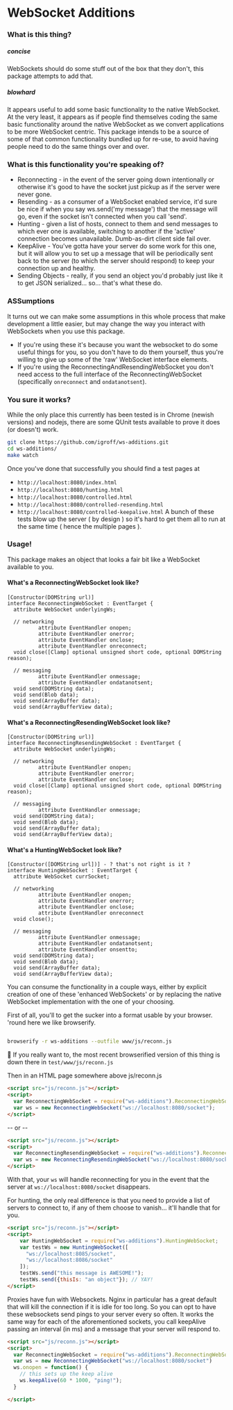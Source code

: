 

# WebSocket Additions

### What is this thing?

##### concise

WebSockets should do some stuff out of the box that they don't, this package
attempts to add that.

##### blowhard
It appears useful to add some basic functionality to the native WebSocket.  At
the very least, it appears as if people find themselves coding the same basic
functionality around the native WebSocket as we convert applications to be more
WebSocket centric.  This package intends to be a source of some of that common
functionality bundled up for re-use, to avoid having people need to do the same
things over and over.


### What is this functionality you're speaking of?

* Reconnecting - in the event of the server going down intentionally or otherwise
it's good to have the socket just pickup as if the server were never gone.
* Resending - as a consumer of a WebSocket enabled service, it'd sure be nice if
when you say ws.send('my message') that the message will go, even if the socket
isn't connected when you call 'send'.
* Hunting - given a list of hosts, connect to them and send messages to which
ever one is available, switching to another if the 'active' connection becomes
unavailable.  Dumb-as-dirt client side fail over.
* KeepAlive - You've gotta have your server do some work for this one, but
it will allow you to set up a message that will be periodically sent back to
the server (to which the server should respond) to keep your connection up
and healthy.
* Sending Objects - really, if you send an object you'd probably just like
it to get JSON serialized... so... that's what these do.

### ASSumptions
It turns out we can make some assumptions in this whole process that make development
a little easier, but may change the way you interact with WebSockets when you 
use this package.

* If you're using these it's because you want the websocket to do some useful
things for you, so you don't have to do them yourself, thus you're willing to
give up some of the 'raw' WebSocket interface elements.
* If you're using the ReconnectingAndResendingWebSocket you don't need access
to the full interface of the ReconnectingWebSocket (specifically `onreconnect`
and `ondatanotsent`).

### You sure it works?

While the only place this currently has been tested is in Chrome (newish versions)
and nodejs, there are some QUnit tests available to prove it does (or doesn't)
work.

```bash
git clone https://github.com/igroff/ws-additions.git
cd ws-additions/
make watch
```

Once you've done that successfully you should find a test pages at 
  * `http://localhost:8080/index.html`
  * `http://localhost:8080/hunting.html`
  * `http://localhost:8080/controlled.html`
  * `http://localhost:8080/controlled-resending.html`
  * `http://localhost:8080/controlled-keepalive.html`
A bunch of these tests blow up the server ( by design ) so it's hard to get them
all to run at the same time ( hence the multiple pages ).

### Usage!
This package makes an object that looks a fair bit like a WebSocket available 
to you. 

#### What's a ReconnectingWebSocket look like?

```
[Constructor(DOMString url)]
interface ReconnectingWebSocket : EventTarget {
  attribute WebSocket underlyingWs;

  // networking
          attribute EventHandler onopen;
          attribute EventHandler onerror;
          attribute EventHandler onclose;
          attribute EventHandler onreconnect;
  void close([Clamp] optional unsigned short code, optional DOMString reason);

  // messaging
          attribute EventHandler onmessage;
          attribute EventHandler ondatanotsent;
  void send(DOMString data);
  void send(Blob data);
  void send(ArrayBuffer data);
  void send(ArrayBufferView data);
```
#### What's a ReconnectingResendingWebSocket look like?

```
[Constructor(DOMString url)]
interface ReconnectingResendingWebSocket : EventTarget {
  attribute WebSocket underlyingWs;

  // networking
          attribute EventHandler onopen;
          attribute EventHandler onerror;
          attribute EventHandler onclose;
  void close([Clamp] optional unsigned short code, optional DOMString reason);

  // messaging
          attribute EventHandler onmessage;
  void send(DOMString data);
  void send(Blob data);
  void send(ArrayBuffer data);
  void send(ArrayBufferView data);
```

#### What's a HuntingWebSocket look like?

```
[Constructor([DOMString url])] - ? that's not right is it ?
interface HuntingWebSocket : EventTarget {
  attribute WebSocket currSocket;

  // networking
          attribute EventHandler onopen;
          attribute EventHandler onerror;
          attribute EventHandler onclose;
          attribute EventHandler onreconnect
  void close();

  // messaging
          attribute EventHandler onmessage;
          attribute EventHandler ondatanotsent;
          attribute EventHandler onsentto;
  void send(DOMString data);
  void send(Blob data);
  void send(ArrayBuffer data);
  void send(ArrayBufferView data);
```

You can consume the functionality in a couple ways, either by explicit
creation of one of these 'enhanced WebSockets' or by replacing the native
WebSocket implementation with the one of your choosing.

First of all, you'll to get the sucker into a format usable by your browser.
'round here we like browserify.

```bash

browserify -r ws-additions --outfile www/js/reconn.js
```

:shit: If you really want to, the most recent browserified version of this thing is down there in `test/www/js/reconn.js`

Then in an HTML page somewhere above js/reconn.js

```html
<script src="js/reconn.js"></script>
<script>
  var ReconnectingWebSocket = require("ws-additions").ReconnectingWebSocket;
  var ws = new ReconnectingWebSocket("ws://localhost:8080/socket");
</script>
```
-- or --
```html
<script src="js/reconn.js"></script>
<script>
  var ReconnectingResendingWebSocket = require("ws-additions").ReconnectingResendingWebSocket;
  var ws = new ReconnectingResendingWebSocket("ws://localhost:8080/socket");
</script>
```
With that, your `ws` will handle reconnecting for you in the event that the 
server at `ws://localhost:8080/socket` disappears.

For hunting, the only real difference is that you need to provide a list of
servers to connect to, if any of them choose to vanish... it'll handle that for
you.

```html
<script src="js/reconn.js"></script>
<script>
    var HuntingWebSocket = require("ws-additions").HuntingWebSocket;
    var testWs = new HuntingWebSocket([
      "ws://localhost:8085/socket",
      "ws://localhost:8086/socket"
    ]);
    testWs.send("this message is AWESOME!");
    testWs.send({thisIs: "an object"}); // YAY!
</script>
```

Proxies have fun with Websockets.  Nginx in particular has a great default that will
kill the connection if it is idle for too long. So you can opt to have these websockets
send pings to your server every so often. It works the same way for each of the
aforementioned sockets, you call keepAlive passing an interval (in ms) and a message
that your server will respond to.

```html
<script src="js/reconn.js"></script>
<script>
  var ReconnectingWebSocket = require("ws-additions").ReconnectingWebSocket;
  var ws = new ReconnectingWebSocket("ws://localhost:8080/socket")
  ws.onopen = function() {
    // this sets up the keep alive
    ws.keepAlive(60 * 1000, "ping!");
  }

</script>
```
